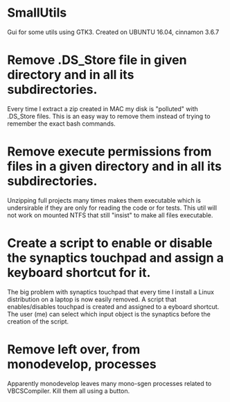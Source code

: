 # SmallUtils
Gui for some utils using GTK3. Created on UBUNTU 16.04, cinnamon 3.6.7

# Remove .DS_Store file in given directory and in all its subdirectories.
Every time I extract a zip created in MAC my disk is "polluted" with .DS_Store files. This is an easy way to remove them instead of trying to remember the exact bash commands.

# Remove execute permissions from files in a given directory and in all its subdirectories.
Unzipping full projects many times makes them executable which is undersirable if they are only for reading the code or for tests. This util will not work on mounted NTFS that still "insist" to make all files executable.

# Create a script to enable or disable the synaptics touchpad and assign a keyboard shortcut for it.
The big problem with synaptics touchpad that every time I install a Linux distribution on a laptop is now easily removed. A script that enables/disables touchpad is created and assigned to a eyboard shortcut. The user (me) can select which input object is the synaptics before the creation of the script.

# Remove left over, from monodevelop, processes
Apparently monodevelop leaves many mono-sgen processes related to VBCSCompiler. Kill them all using a button. 
